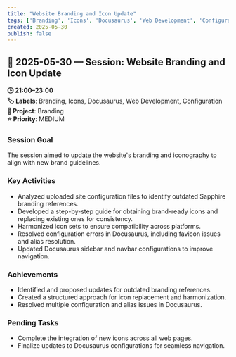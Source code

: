 ```yaml
---
title: "Website Branding and Icon Update"
tags: ['Branding', 'Icons', 'Docusaurus', 'Web Development', 'Configuration']
created: 2025-05-30
publish: false
---
```


## 📅 2025-05-30 — Session: Website Branding and Icon Update

**🕒 21:00–23:00**  
**🏷️ Labels**: Branding, Icons, Docusaurus, Web Development, Configuration  
**📂 Project**: Branding  
**⭐ Priority**: MEDIUM  


### Session Goal
The session aimed to update the website's branding and iconography to align with new brand guidelines.

### Key Activities
- Analyzed uploaded site configuration files to identify outdated Sapphire branding references.
- Developed a step-by-step guide for obtaining brand-ready icons and replacing existing ones for consistency.
- Harmonized icon sets to ensure compatibility across platforms.
- Resolved configuration errors in Docusaurus, including favicon issues and alias resolution.
- Updated Docusaurus sidebar and navbar configurations to improve navigation.

### Achievements
- Identified and proposed updates for outdated branding references.
- Created a structured approach for icon replacement and harmonization.
- Resolved multiple configuration and alias issues in Docusaurus.

### Pending Tasks
- Complete the integration of new icons across all web pages.
- Finalize updates to Docusaurus configurations for seamless navigation.
